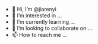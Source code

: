 - 👋 Hi, I’m @jiarenyi
- 👀 I’m interested in ...
- 🌱 I’m currently learning ...
- 💞️ I’m looking to collaborate on ...
- 📫 How to reach me ...

<!---
jiarenyi/jiarenyi is a ✨ special ✨ repository because its `README.md` (this file) appears on your GitHub profile.
You can click the Preview link to take a look at your changes.
--->
